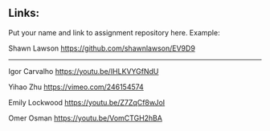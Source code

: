 
## Links:

Put your name and link to assignment repository here. Example:

Shawn Lawson    https://github.com/shawnlawson/EV9D9

----

Igor Carvalho https://youtu.be/IHLKVYGfNdU

Yihao Zhu https://vimeo.com/246154574

Emily Lockwood https://youtu.be/Z7ZqCf8wJoI

Omer Osman https://youtu.be/VomCTGH2hBA

